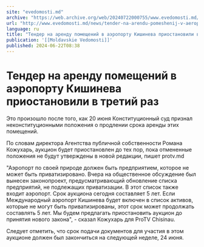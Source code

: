```yaml
---
site: "evedomosti.md"
archive: "https://web.archive.org/web/20240722000755/www.evedomosti.md/news/tender-na-arendu-pomeshenij-v-aeroportu-kishineva-priostanov"
url: "http://www.evedomosti.md/news/tender-na-arendu-pomeshenij-v-aeroportu-kishineva-priostanov"
language: ru
title: "Тендер на аренду помещений в аэропорту Кишинева приостановили в третий раз"
publication: '[[Moldavskie Vedomosti]]'
published: 2024-06-22T08:38
---
```


# Тендер на аренду помещений в аэропорту Кишинева приостановили в третий раз

Это произошло после того, как 20 июня Конституционный суд признал неконституционными положения о продлении срока аренды этих помещений.

По словам директора Агентства публичной собственности Романа Кожухарь, аукцион будет приостановлен до тех пор, пока отмененные положения не будут утверждены в новой редакции, пишет protv.md

"Аэропорт по своей природе должен быть предприятием, которое не может быть приватизировано. Вчера на общественное обсуждение был вынесен законопроект, предусматривающий обновление списка предприятий, не подлежащих приватизации. В этот список также входит аэропорт. Срок аукциона сегодня составляет 5 лет. Если Международный аэропорт Кишинева будет включен в список активов, которые не могут быть приватизированы, этот срок может продолжать составлять 5 лет. Мы будем предлагать приостановить аукцион до принятия нового закона", - сказал Кожухарь для ProTV Chisinau.

Следует отметить, что срок подачи документов для участия в этом аукционе должен был закончиться на следующей неделе, 24 июня.